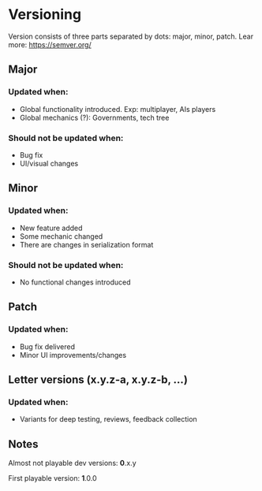 # Versioning

Version consists of three parts separated by dots: major, minor, patch.
Lear more: https://semver.org/

## Major

### Updated when:
* Global functionality introduced. Exp: multiplayer, AIs players
* Global mechanics (?): Governments, tech tree

### Should not be updated when:
* Bug fix
* UI/visual changes

## Minor

### Updated when:
* New feature added
* Some mechanic changed
* There are changes in serialization format

### Should not be updated when:
* No functional changes introduced

## Patch

### Updated when:
* Bug fix delivered
* Minor UI improvements/changes

## Letter versions (x.y.z-a, x.y.z-b, ...)

### Updated when:
* Variants for deep testing, reviews, feedback collection

## Notes

Almost not playable dev versions: __0__.x.y

First playable version: __1__.0.0
